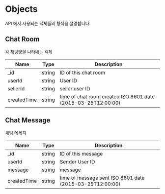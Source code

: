 # Objects

API 에서 사용되는 객체들의 형식을 설명합니다.

## Chat Room

각 채팅방을 나타내는 객체

Name | Type | Description
---- | ---- | -----------
_id | string | ID of this chat room
userId | string | User ID
sellerId | string | seller user ID
createdTime | string | time of chat room created ISO 8601 date (2015-03-25T12:00:00)

## Chat Message

채팅 메세지

Name | Type | Description
---- | ---- | -----------
_id | string | ID of this message
userId | string | Sender User ID
message | string | message
createdTime | string | time of message sent ISO 8601 date (2015-03-25T12:00:00)